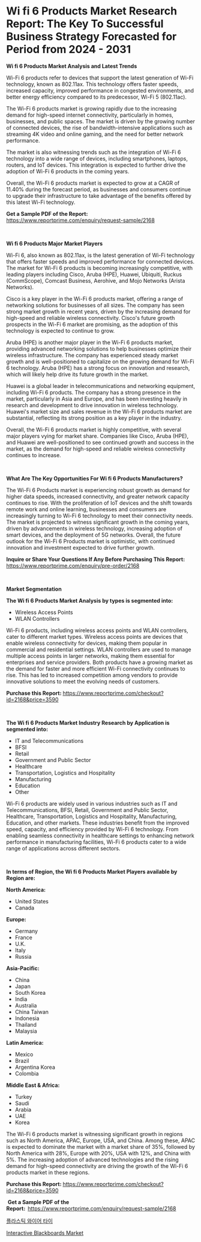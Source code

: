 <p><h1>Wi fi 6 Products Market Research Report: The Key To Successful Business Strategy Forecasted for Period from 2024 - 2031</h1></p><p><strong>Wi fi 6 Products Market Analysis and Latest Trends</strong></p>
<p><p>Wi-Fi 6 products refer to devices that support the latest generation of Wi-Fi technology, known as 802.11ax. This technology offers faster speeds, increased capacity, improved performance in congested environments, and better energy efficiency compared to its predecessor, Wi-Fi 5 (802.11ac).</p><p>The Wi-Fi 6 products market is growing rapidly due to the increasing demand for high-speed internet connectivity, particularly in homes, businesses, and public spaces. The market is driven by the growing number of connected devices, the rise of bandwidth-intensive applications such as streaming 4K video and online gaming, and the need for better network performance.</p><p>The market is also witnessing trends such as the integration of Wi-Fi 6 technology into a wide range of devices, including smartphones, laptops, routers, and IoT devices. This integration is expected to further drive the adoption of Wi-Fi 6 products in the coming years.</p><p>Overall, the Wi-Fi 6 products market is expected to grow at a CAGR of 11.40% during the forecast period, as businesses and consumers continue to upgrade their infrastructure to take advantage of the benefits offered by this latest Wi-Fi technology.</p></p>
<p><strong>Get a Sample PDF of the Report:&nbsp;</strong> <a href="https://www.reportprime.com/enquiry/request-sample/2168">https://www.reportprime.com/enquiry/request-sample/2168</a></p>
<p>&nbsp;</p>
<p><strong>Wi fi 6 Products Major Market Players</strong></p>
<p><p>Wi-Fi 6, also known as 802.11ax, is the latest generation of Wi-Fi technology that offers faster speeds and improved performance for connected devices. The market for Wi-Fi 6 products is becoming increasingly competitive, with leading players including Cisco, Aruba (HPE), Huawei, Ubiquiti, Ruckus (CommScope), Comcast Business, Aerohive, and Mojo Networks (Arista Networks).</p><p>Cisco is a key player in the Wi-Fi 6 products market, offering a range of networking solutions for businesses of all sizes. The company has seen strong market growth in recent years, driven by the increasing demand for high-speed and reliable wireless connectivity. Cisco's future growth prospects in the Wi-Fi 6 market are promising, as the adoption of this technology is expected to continue to grow.</p><p>Aruba (HPE) is another major player in the Wi-Fi 6 products market, providing advanced networking solutions to help businesses optimize their wireless infrastructure. The company has experienced steady market growth and is well-positioned to capitalize on the growing demand for Wi-Fi 6 technology. Aruba (HPE) has a strong focus on innovation and research, which will likely help drive its future growth in the market.</p><p>Huawei is a global leader in telecommunications and networking equipment, including Wi-Fi 6 products. The company has a strong presence in the market, particularly in Asia and Europe, and has been investing heavily in research and development to drive innovation in wireless technology. Huawei's market size and sales revenue in the Wi-Fi 6 products market are substantial, reflecting its strong position as a key player in the industry.</p><p>Overall, the Wi-Fi 6 products market is highly competitive, with several major players vying for market share. Companies like Cisco, Aruba (HPE), and Huawei are well-positioned to see continued growth and success in the market, as the demand for high-speed and reliable wireless connectivity continues to increase.</p></p>
<p>&nbsp;</p>
<p><strong>What Are The Key Opportunities For Wi fi 6 Products Manufacturers?</strong></p>
<p><p>The Wi-Fi 6 Products market is experiencing robust growth as demand for higher data speeds, increased connectivity, and greater network capacity continues to rise. With the proliferation of IoT devices and the shift towards remote work and online learning, businesses and consumers are increasingly turning to Wi-Fi 6 technology to meet their connectivity needs. The market is projected to witness significant growth in the coming years, driven by advancements in wireless technology, increasing adoption of smart devices, and the deployment of 5G networks. Overall, the future outlook for the Wi-Fi 6 Products market is optimistic, with continued innovation and investment expected to drive further growth.</p></p>
<p><strong>Inquire or Share Your Questions If Any Before Purchasing This Report:</strong> <a href="https://www.reportprime.com/enquiry/pre-order/2168">https://www.reportprime.com/enquiry/pre-order/2168</a></p>
<p>&nbsp;</p>
<p><strong>Market Segmentation</strong></p>
<p><strong>The Wi fi 6 Products Market Analysis by types is segmented into:</strong></p>
<p><ul><li>Wireless Access Points</li><li>WLAN Controllers</li></ul></p>
<p><p>Wi-Fi 6 products, including wireless access points and WLAN controllers, cater to different market types. Wireless access points are devices that enable wireless connectivity for devices, making them popular in commercial and residential settings. WLAN controllers are used to manage multiple access points in larger networks, making them essential for enterprises and service providers. Both products have a growing market as the demand for faster and more efficient Wi-Fi connectivity continues to rise. This has led to increased competition among vendors to provide innovative solutions to meet the evolving needs of customers.</p></p>
<p><strong>Purchase this Report:&nbsp;</strong><a href="https://www.reportprime.com/checkout?id=2168&price=3590">https://www.reportprime.com/checkout?id=2168&price=3590</a></p>
<p>&nbsp;</p>
<p><strong>The Wi fi 6 Products Market Industry Research by Application is segmented into:</strong></p>
<p><ul><li>IT and Telecommunications</li><li>BFSI</li><li>Retail</li><li>Government and Public Sector</li><li>Healthcare</li><li>Transportation, Logistics and Hospitality</li><li>Manufacturing</li><li>Education</li><li>Other</li></ul></p>
<p><p>Wi-Fi 6 products are widely used in various industries such as IT and Telecommunications, BFSI, Retail, Government and Public Sector, Healthcare, Transportation, Logistics and Hospitality, Manufacturing, Education, and other markets. These industries benefit from the improved speed, capacity, and efficiency provided by Wi-Fi 6 technology. From enabling seamless connectivity in healthcare settings to enhancing network performance in manufacturing facilities, Wi-Fi 6 products cater to a wide range of applications across different sectors.</p></p>
<p>&nbsp;</p>
<p><strong>In terms of Region, the Wi fi 6 Products Market Players available by Region are:</strong></p>
<p>
    <p> <strong> North America: </strong>
        <ul>
            <li>United States</li>
            <li>Canada</li>
        </ul>
        </p> 
    <p> <strong> Europe: </strong>
        <ul>
            <li>Germany</li>
            <li>France</li>
            <li>U.K.</li>
            <li>Italy</li>
            <li>Russia</li>
        </ul>
        </p> 
    <p> <strong> Asia-Pacific: </strong>
        <ul>
            <li>China</li>
            <li>Japan</li>
            <li>South Korea</li>
            <li>India</li>
            <li>Australia</li>
            <li>China Taiwan</li>
            <li>Indonesia</li>
            <li>Thailand</li>
            <li>Malaysia</li>
        </ul>
        </p> 
    <p> <strong> Latin America: </strong>
        <ul>
            <li>Mexico</li>
            <li>Brazil</li>
            <li>Argentina Korea</li>
            <li>Colombia</li>
        </ul>
        </p> 
    <p> <strong> Middle East & Africa: </strong>
        <ul>
            <li>Turkey</li>
            <li>Saudi</li>
            <li>Arabia</li>
            <li>UAE</li>
            <li>Korea</li>
        </ul>
    </p>
    </p>
<p><p>The Wi-Fi 6 products market is witnessing significant growth in regions such as North America, APAC, Europe, USA, and China. Among these, APAC is expected to dominate the market with a market share of 35%, followed by North America with 28%, Europe with 20%, USA with 12%, and China with 5%. The increasing adoption of advanced technologies and the rising demand for high-speed connectivity are driving the growth of the Wi-Fi 6 products market in these regions.</p></p>
<p><strong>Purchase this Report: </strong><a href="https://www.reportprime.com/checkout?id=2168&price=3590">https://www.reportprime.com/checkout?id=2168&price=3590</a></p>
<p>&nbsp;<strong>Get a Sample PDF of the Report:&nbsp;&nbsp;</strong><a href="https://www.reportprime.com/enquiry/request-sample/2168">https://www.reportprime.com/enquiry/request-sample/2168</a></p>
<p><strong></strong></p>
<p><p><a href="https://github.com/laholand/Market-Research-Report-List-3/blob/main/787167010204.md">플라스틱 와이어 타이</a></p><p><a href="https://github.com/JameTravis/Market-Research-Report-List-4/blob/main/interactive-blackboards-market.md">Interactive Blackboards Market</a></p></p>